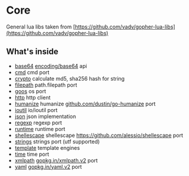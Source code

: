 # Core

General lua libs taken from [https://github.com/vadv/gopher-lua-libs](https://github.com/vadv/gopher-lua-libs)

## What's inside

- [base64](https://github.com/vadv/gopher-lua-libs/tree/master/base64) [encoding/base64](https://pkg.go.dev/encoding/base64)
  api
- [cmd](https://github.com/vadv/gopher-lua-libs/tree/master/cmd) cmd port
- [crypto](https://github.com/vadv/gopher-lua-libs/tree/master/crypto) calculate md5, sha256 hash for string
- [filepath](https://github.com/vadv/gopher-lua-libs/tree/master/filepath) path.filepath port
- [goos](https://github.com/vadv/gopher-lua-libs/tree/master/goos) os port
- [http](https://github.com/vadv/gopher-lua-libs/tree/master/http) http client
- [humanize](https://github.com/vadv/gopher-lua-libs/tree/master/humanize)
  humanize [github.com/dustin/go-humanize](https://github.com/dustin/go-humanize) port
- [ioutil](https://github.com/vadv/gopher-lua-libs/tree/master/ioutil) io/ioutil port
- [json](https://github.com/vadv/gopher-lua-libs/tree/master/json) json implementation
- [regexp](https://github.com/vadv/gopher-lua-libs/tree/master/regexp) regexp port
- [runtime](https://github.com/vadv/gopher-lua-libs/tree/master/runtime) runtime port
- [shellescape](https://github.com/vadv/gopher-lua-libs/tree/master/shellescape)
  shellescape <https://github.com/alessio/shellescape> port
- [strings](https://github.com/vadv/gopher-lua-libs/tree/master/strings) strings port (utf supported)
- [template](https://github.com/vadv/gopher-lua-libs/tree/master/template) template engines
- [time](https://github.com/vadv/gopher-lua-libs/tree/master/time) time port
- [xmlpath](https://github.com/vadv/gopher-lua-libs/tree/master/xmlpath) [gopkg.in/xmlpath.v2](https://gopkg.in/xmlpath.v2)
  port
- [yaml](https://github.com/vadv/gopher-lua-libs/tree/master/yaml) [gopkg.in/yaml.v2](https://gopkg.in/yaml.v2) port